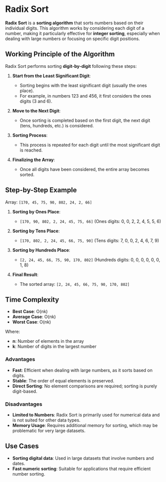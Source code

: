 # Radix Sort

**Radix Sort** is a **sorting algorithm** that sorts numbers based on their individual digits. This algorithm works by considering each digit of a number, making it particularly effective for **integer sorting**, especially when dealing with large numbers or focusing on specific digit positions.

## Working Principle of the Algorithm

Radix Sort performs sorting **digit-by-digit** following these steps:

1. **Start from the Least Significant Digit**:
   - Sorting begins with the least significant digit (usually the ones place).
   - For example, in numbers 123 and 456, it first considers the ones digits (3 and 6).

2. **Move to the Next Digit**:
   - Once sorting is completed based on the first digit, the next digit (tens, hundreds, etc.) is considered.

3. **Sorting Process**:
   - This process is repeated for each digit until the most significant digit is reached.

4. **Finalizing the Array**:
   - Once all digits have been considered, the entire array becomes sorted.

## Step-by-Step Example

Array: `[170, 45, 75, 90, 802, 24, 2, 66]`

1. **Sorting by Ones Place**:
   - `[170, 90, 802, 2, 24, 45, 75, 66]` (Ones digits: 0, 0, 2, 2, 4, 5, 5, 6)

2. **Sorting by Tens Place**:
   - `[170, 802, 2, 24, 45, 66, 75, 90]` (Tens digits: 7, 0, 0, 2, 4, 6, 7, 9)

3. **Sorting by Hundreds Place**:
   - `[2, 24, 45, 66, 75, 90, 170, 802]` (Hundreds digits: 0, 0, 0, 0, 0, 0, 1, 8)

4. **Final Result**:
   - The sorted array: `[2, 24, 45, 66, 75, 90, 170, 802]`

## Time Complexity

- **Best Case**: O(nk)
- **Average Case**: O(nk)
- **Worst Case**: O(nk)

Where:

- **n**: Number of elements in the array
- **k**: Number of digits in the largest number

### Advantages

- **Fast**: Efficient when dealing with large numbers, as it sorts based on digits.
- **Stable**: The order of equal elements is preserved.
- **Direct Sorting**: No element comparisons are required; sorting is purely digit-based.

### Disadvantages

- **Limited to Numbers**: Radix Sort is primarily used for numerical data and is not suited for other data types.
- **Memory Usage**: Requires additional memory for sorting, which may be problematic for very large datasets.

## Use Cases

- **Sorting digital data**: Used in large datasets that involve numbers and dates.
- **Fast numeric sorting**: Suitable for applications that require efficient number sorting.
